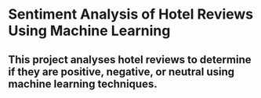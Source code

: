 # Sentiment Analysis of Hotel Reviews Using Machine Learning

## This project analyses hotel reviews to determine if they are positive, negative, or neutral using machine learning techniques.